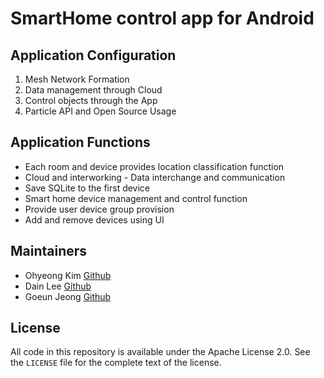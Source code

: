 # SmartHome control app for Android


## Application Configuration

1. Mesh Network Formation
2. Data management through Cloud
3. Control objects through the App
4. Particle API and Open Source Usage

## Application Functions

- Each room and device provides location classification function
- Cloud and interworking - Data interchange and communication
- Save SQLite to the first device
- Smart home device management and control function
- Provide user device group provision
- Add and remove devices using UI


## Maintainers

- Ohyeong Kim [Github](https://github.com/kimohyeong)
- Dain Lee [Github](https://github.com/dlekdls01)
- Goeun Jeong [Github](https://www.github.com/JeongGoEun)


## License

All code in this repository is available under the Apache License 2.0.  See the `LICENSE` file for the complete text of the license.
